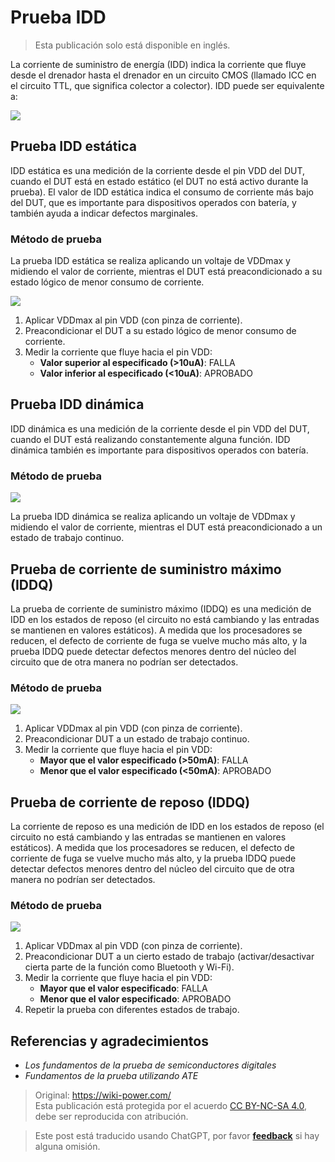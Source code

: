 # Prueba IDD

> Esta publicación solo está disponible en inglés.

La corriente de suministro de energía (IDD) indica la corriente que fluye desde el drenador hasta el drenador en un circuito CMOS (llamado ICC en el circuito TTL, que significa colector a colector). IDD puede ser equivalente a:

![](https://wiki-media-1253965369.cos.ap-guangzhou.myqcloud.com/img/20220910234238.png)

## Prueba IDD estática

IDD estática es una medición de la corriente desde el pin VDD del DUT, cuando el DUT está en estado estático (el DUT no está activo durante la prueba). El valor de IDD estática indica el consumo de corriente más bajo del DUT, que es importante para dispositivos operados con batería, y también ayuda a indicar defectos marginales.

### Método de prueba

La prueba IDD estática se realiza aplicando un voltaje de VDDmax y midiendo el valor de corriente, mientras el DUT está preacondicionado a su estado lógico de menor consumo de corriente.

![](https://wiki-media-1253965369.cos.ap-guangzhou.myqcloud.com/img/20220911201659.png)

1. Aplicar VDDmax al pin VDD (con pinza de corriente).
2. Preacondicionar el DUT a su estado lógico de menor consumo de corriente.
3. Medir la corriente que fluye hacia el pin VDD:
   - **Valor superior al especificado (>10uA)**: FALLA
   - **Valor inferior al especificado (<10uA)**: APROBADO

## Prueba IDD dinámica

IDD dinámica es una medición de la corriente desde el pin VDD del DUT, cuando el DUT está realizando constantemente alguna función. IDD dinámica también es importante para dispositivos operados con batería.

### Método de prueba

![](https://wiki-media-1253965369.cos.ap-guangzhou.myqcloud.com/img/20220911201603.png)

La prueba IDD dinámica se realiza aplicando un voltaje de VDDmax y midiendo el valor de corriente, mientras el DUT está preacondicionado a un estado de trabajo continuo.

## Prueba de corriente de suministro máximo (IDDQ)

La prueba de corriente de suministro máximo (IDDQ) es una medición de IDD en los estados de reposo (el circuito no está cambiando y las entradas se mantienen en valores estáticos). A medida que los procesadores se reducen, el defecto de corriente de fuga se vuelve mucho más alto, y la prueba IDDQ puede detectar defectos menores dentro del núcleo del circuito que de otra manera no podrían ser detectados.

### Método de prueba

![](https://wiki-media-1253965369.cos.ap-guangzhou.myqcloud.com/img/20220911213042.png)

1. Aplicar VDDmax al pin VDD (con pinza de corriente).
2. Preacondicionar DUT a un estado de trabajo continuo.
3. Medir la corriente que fluye hacia el pin VDD:
   - **Mayor que el valor especificado (>50mA)**: FALLA
   - **Menor que el valor especificado (<50mA)**: APROBADO

## Prueba de corriente de reposo (IDDQ)

La corriente de reposo es una medición de IDD en los estados de reposo (el circuito no está cambiando y las entradas se mantienen en valores estáticos). A medida que los procesadores se reducen, el defecto de corriente de fuga se vuelve mucho más alto, y la prueba IDDQ puede detectar defectos menores dentro del núcleo del circuito que de otra manera no podrían ser detectados.

### Método de prueba

![](https://wiki-media-1253965369.cos.ap-guangzhou.myqcloud.com/img/20220911213042.png)

1. Aplicar VDDmax al pin VDD (con pinza de corriente).
2. Preacondicionar DUT a un cierto estado de trabajo (activar/desactivar cierta parte de la función como Bluetooth y Wi-Fi).
3. Medir la corriente que fluye hacia el pin VDD:
   - **Mayor que el valor especificado**: FALLA
   - **Menor que el valor especificado**: APROBADO
4. Repetir la prueba con diferentes estados de trabajo.

## Referencias y agradecimientos

- _Los fundamentos de la prueba de semiconductores digitales_
- _Fundamentos de la prueba utilizando ATE_

> Original: <https://wiki-power.com/>  
> Esta publicación está protegida por el acuerdo [CC BY-NC-SA 4.0](https://creativecommons.org/licenses/by/4.0/deed.en), debe ser reproducida con atribución.

> Este post está traducido usando ChatGPT, por favor [**feedback**](https://github.com/linyuxuanlin/Wiki_MkDocs/issues/new) si hay alguna omisión.